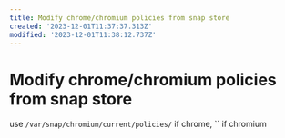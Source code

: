 ```yaml
---
title: Modify chrome/chromium policies from snap store
created: '2023-12-01T11:37:37.313Z'
modified: '2023-12-01T11:38:12.737Z'
---
```


# Modify chrome/chromium policies from snap store

use `/var/snap/chromium/current/policies/` if chrome, `` if chromium

